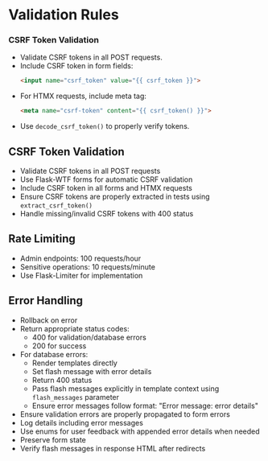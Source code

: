 # Validation Rules
### CSRF Token Validation
- Validate CSRF tokens in all POST requests.
- Include CSRF token in form fields:
  ```html
  <input name="csrf_token" value="{{ csrf_token }}">
  ```
- For HTMX requests, include meta tag:
  ```html
  <meta name="csrf-token" content="{{ csrf_token() }}">
  ```
- Use `decode_csrf_token()` to properly verify tokens.

## CSRF Token Validation
- Validate CSRF tokens in all POST requests
- Use Flask-WTF forms for automatic CSRF validation
- Include CSRF token in all forms and HTMX requests
- Ensure CSRF tokens are properly extracted in tests using `extract_csrf_token()`
- Handle missing/invalid CSRF tokens with 400 status

## Rate Limiting
- Admin endpoints: 100 requests/hour
- Sensitive operations: 10 requests/minute
- Use Flask-Limiter for implementation

## Error Handling
- Rollback on error
- Return appropriate status codes:
  - 400 for validation/database errors
  - 200 for success
- For database errors:
  - Render templates directly
  - Set flash message with error details
  - Return 400 status
  - Pass flash messages explicitly in template context using `flash_messages` parameter
  - Ensure error messages follow format: "Error message: error details"
- Ensure validation errors are properly propagated to form errors
- Log details including error messages
- Use enums for user feedback with appended error details when needed
- Preserve form state
- Verify flash messages in response HTML after redirects

